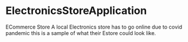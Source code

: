 # ElectronicsStoreApplication
ECommerce Store
A local Electronics store has to go online due to covid pandemic
this is a sample of what their Estore could look like.
